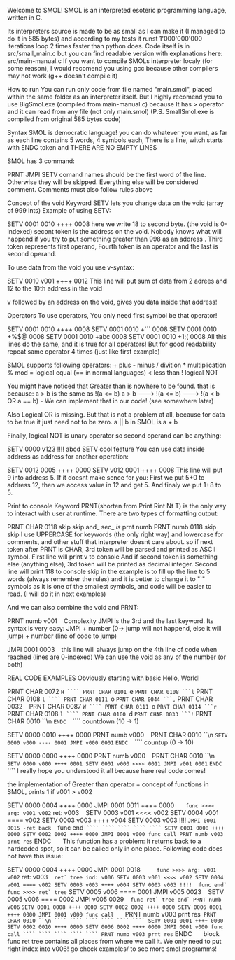 Welcome to SMOL!
SMOL is an interpreted esoteric programming language, written in C.

Its interpreters source is made to be as small as I can make it (I managed to do it in 585 bytes) and according to my tests it runst 1'000'000'000 iterations loop 2 times faster than python does. Code itself is in src/small_main.c but you can find readable version with explanations here: src/main-manual.c If you want to compile SMOLs interpreter localy (for some reason), I would recomend you using gcc because other compilers may not work (g++ doesn't compile it)

How to run
You can run only code from file named "main.smol", placed within the same folder as an interpreter itself. But I highly recomend you to use BigSmol.exe (compiled from main-manual.c) because It has > operator and it can read from any file (not only main.smol) (P.S. SmallSmol.exe is compiled from original 585 bytes code)

Syntax
SMOL is democratic language!
you can do whatever you want, as far as each line contains 5 words, 4 symbols each, There is a line, witch starts with ENDC token and THERE ARE NO EMPTY LINES

SMOL has 3 command:

PRNT
JMPI
SETV
comand names should be the first word of the line. Otherwise they will be skipped. Everything else will be considered comment. Comments must also follow rules above

Concept of the void
Keyword SETV lets you change data on the void (array of 999 ints) Example of using SETV:

SETV 0001 0010 ++++ 0008
here we write 18 to second byte. (the void is 0-indexed) secont token is the address on the void. Nobody knows what will happend if you try to put something greater than 998 as an address . Third token represents first operand, Fourth token is an operator and the last is second operand.

To use data from the void you use v-syntax:

SETV 0010 v001 ++++ 0012
This line will put sum of data from 2 adrees and 12 to the 10th address in the void

v followed by an address on the void, gives you data inside that address!

Operators
To use operators, You only need first symbol be that operator!

SETV 0001 0010 ++++ 0008
SETV 0001 0010 +``` 0008
SETV 0001 0010 +%$@ 0008
SETV 0001 0010 +abc 0008
SETV 0001 0010 +1;( 0008
All this lines do the same, and it is true for all operators! But for good readability repeat same operator 4 times (just like first example)

SMOL supports following operators: + plus - minus / divition * multiplication % mod = logical equal (== in normal languages) < less than ! logical NOT

You might have noticed that Greater than is nowhere to be found. that is because: a > b is the same as !(a <= b)
a > b --->  !(a <= b)  --->  !(a < b OR a == b) - We can implement that in our code! (see somewhere later)

Also Logical OR is missing. But that is not a problem at all, because for data to be true it just need not to be zero. a || b in SMOL is a + b

Finally, logical NOT is unary operator so second operand can be anything:

SETV 0000 v123 !!!! abcd
SETV cool feature
You can use data inside address as address for another operation:

SETV 0012 0005 ++++ 0000
SETV v012 0001 ++++ 0008
This line will put 9 into address 5. If it doesnt make sence for you: First we put 5+0 to address 12, then we access value in 12 and get 5. And finaly we put 1+8 to 5.

Print to console
Keyword PRNT(shorten from Print Rint Nt T) is the only way to interact with user at runtime. There are two types of formatting output:

PRNT CHAR 0118 skip skip
and_ sec_ _is_ prnt numb
PRNT numb 0118 skip skip
I use UPPERCASE for keywords (the only right way) and lowercase for comments, and other stuff that interpreter doesnt care about. so if next token after PRNT is CHAR, 3rd token will be parsed and printed as ASCII symbol. First line will print v to console And if second token is something else (anything else), 3rd token will be printed as decimal integer. Second line will print 118 to console skip in the example is to fill up the line to 5 words (always remember the rules) and it is better to change it to "`" symbols as it is one of the smallest symbols, and code will be easier to read. (I will do it in next examples)

And we can also combine the void and PRNT:

PRNT numb v001 ```` ````
Complexity
JMPI is the 3rd and the last keyword. Its syntax is very easy: JMPI + number (0-> jump will not happend, else it will jump) + number (line of code to jump)

JMPI 0001 0003 ```` ````
this line will always jump on the 4th line of code when reached (lines are 0-indexed) We can use the void as any of the number (or both)

REAL CODE EXAMPLES
Obviously starting with basic Hello, World!

PRNT CHAR 0072 ```H ````
PRNT CHAR 0101 ```e ````
PRNT CHAR 0108 ```l ````
PRNT CHAR 0108 ```l ````
PRNT CHAR 0111 ```o ````
PRNT CHAR 0044 ```, ````
PRNT CHAR 0032 ```` ````
PRNT CHAR 0087 ```W ````
PRNT CHAR 0111 ```o ````
PRNT CHAR 0114 ```r ````
PRNT CHAR 0108 ```l ````
PRNT CHAR 0100 ```d ````
PRNT CHAR 0033 ```! ````
PRNT CHAR 0010 ``\n ````
ENDC ```` ```` ```` ````
countdown (10 -> 1)

SETV 0000 0010 ++++ 0000
PRNT numb v000 ```` ````
PRNT CHAR 0010 ``\n ````
SETV 0000 v000 ---- 0001
JMPI v000 0001 ```` ````
ENDC ```` ```` ```` ````
countup (0 -> 10)

SETV 0000 0000 ++++ 0000
PRNT numb v000 ```` ````
PRNT CHAR 0010 ``\n ````
SETV 0000 v000 ++++ 0001
SETV 0001 v000 <<<< 0011
JMPI v001 0001 ```` ````
ENDC ```` ```` ```` ````
I really hope you understood it all because here real code comes!

the implementation of Greater than operator + concept of functions in SMOL, prints 1 if v001 > v002

SETV 0000 0004 ++++ 0000
JMPI 0001 0011 ++++ 0000
```` ```` ```` ```` ````
func >>>> arg: v001 v002
```` ret: v003 ```` ````
SETV 0003 v001 <<<< v002
SETV 0004 v001 ==== v002
SETV 0003 v003 ++++ v004
SETV 0003 v003 !!!! ````
JMPI 0001 0015 -ret back
```` ```` ```` func end`
```` ```` ```` ```` ````
SETV 0001 0008 ++++ 0000
SETV 0002 0002 ++++ 0000
JMPI 0001 v000 func call
PRNT numb v003 prnt res`
ENDC ```` ```` ```` ````
This function has a problem: It returns back to a hardcoded spot, so it can be called only in one place. Following code does not have this issue:

SETV 0000 0004 ++++ 0000
JMPI 0001 0018 ```` ````
```` ```` ```` ```` ````
func >>>> arg: v001 v002
```` ret: v003 ```` ````
```` ret` tree ind: v006
SETV 0003 v001 <<<< v002
SETV 0004 v001 ==== v002
SETV 0003 v003 ++++ v004
SETV 0003 v003 !!!! ````
```` ```` ```` func end`
func >>>> ret` tree ````
SETV 0005 v006 ==== 0001
JMPI v005 0023 ```` ````
SETV 0005 v006 ==== 0002
JMPI v005 0029 ```` ````
```` func ret` tree end`
PRNT numb v006 ```` ````
SETV 0001 0008 ++++ 0000
SETV 0002 0002 ++++ 0000
SETV 0006 0001 ++++ 0000
JMPI 0001 v000 func call
```` ```` ```` ```` ````
PRNT numb v003 prnt res`
PRNT CHAR 0010 ``\n ````
```` ```` ```` ```` ````
SETV 0001 0001 ++++ 0000
SETV 0002 0010 ++++ 0000
SETV 0006 0002 ++++ 0000
JMPI 0001 v000 func call
```` ```` ```` ```` ````
PRNT numb v003 prnt res`
ENDC ```` ```` ```` ````
block func ret tree contains all places from where we call it. We only need to put right index into v006! go check examples/ to see more smol programms!